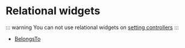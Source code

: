 # Relational widgets

::: warning
You can not use relational widgets on [setting controllers](../setting.md)
:::

* [BelongsTo](./relation/belongs-to-picker.md)
